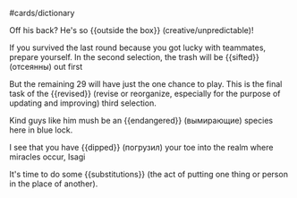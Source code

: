 #cards/dictionary 

Off his back?  He's so {{outside the box}} (creative/unpredictable)!

If you survived the last round because you got lucky with teammates, prepare yourself. In the second selection, the trash will be {{sifted}} (отсеянны) out first 

But the remaining 29 will have just the one chance to play. This is the final task of the {{revised}} (revise or reorganize, especially for the purpose of updating and improving) third selection. <!--SR:!2024-01-21,4,250-->

Kind guys like him mush be an {{endangered}} (вымирающие) species here in blue lock. <!--SR:!2024-01-29,14,250-->

I see that you have {{dipped}} (погрузил) your toe into the realm where miracles occur, Isagi

It's time to do some {{substitutions}} (the act of putting one thing or person in the place of another). <!--SR:!2024-01-22,8,250-->
